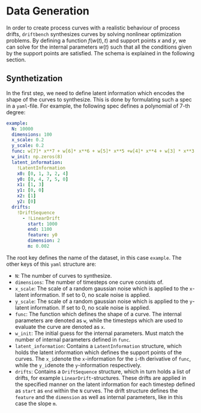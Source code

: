 # Data Generation

In order to create process curves with a realistic behaviour of process drifts, `driftbench`
synthesizes curves by solving nonlinear optimization problems. By defining a function $f(w(t), t)$ 
and support points $x$ and $y$, we can solve for the internal parameters $w(t)$ such that 
all the conditions given by the support points are satisfied. The schema is explained in
the following section.

## Synthetization 
In the first step, we need to define latent information which encodes the shape of the curves
to synthesize. This is done by formulating such a spec in a `yaml`-file.
For example, the following spec defines a polynomial of 7-th degree:
```yaml
example:
  N: 10000
  dimensions: 100
  x_scale: 0.2 
  y_scale: 0.2
  func: w[7]* x**7 + w[6]* x**6 + w[5]* x**5 +w[4]* x**4 + w[3] * x**3 + w[2] * x**2 + w[1] * x + w[0]
  w_init: np.zeros(8)
  latent_information:
    !LatentInformation
    x0: [0, 1, 3, 2, 4]
    y0: [0, 4, 7, 5, 0]
    x1: [1, 3]
    y1: [0, 0]
    x2: [1]
    y2: [0]
  drifts:
    !DriftSequence
      - !LinearDrift
        start: 1000
        end: 1100
        feature: y0     
        dimension: 2    
        m: 0.002
```
The root key defines the name of the dataset, in this case `example`.
The other keys of this `yaml` structure are:

- `N`: The number of curves to synthesize.
- `dimensions`: The number of timesteps one curve consists of.
- `x_scale`: The scale of a random gaussian noise which is applied to the `x`-latent information.
If set to 0, no scale noise is applied.
- `y_scale`: The scale of a random gaussian noise which is applied to the `y`-latent information.
If set to 0, no scale noise is applied.
- `func`: The function which defines the shape of a curve. The internal parameters are denoted as
`w`, while the timesteps which are used to evaluate the curve are denoted as `x`.
- `w_init`: The initial guess for the internal parameters. Must match the number of internal
parameters defined in `func`.
- `latent_information`: Contains a `LatentInformation` structure, which holds the latent information
which defines the support points of the curves. The `x_i`denote the `x`-information for the `i`-th
derivative of `func`, while the `y_i`denote the `y`-information respectively.
- `drifts`: Contains a `DriftSequence` structure, which in turn holds a list of drifts, for example
`LinearDrift`-structures. These drifts are applied in the specified manner on the latent 
information for each timestep defined as `start` as `end` within the `N` curves. The drift structure 
defines the `feature` and the `dimension` as well as internal parameters, like in this case 
the slope `m`.

